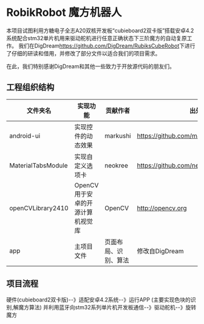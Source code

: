# RobikRobot 魔方机器人
本项目试图利用方糖电子全志A20双核开发板“cubieboard2双卡版”搭载安卓4.2系统配合stm32单片机用来驱动舵机进行任意正确状态下三阶魔方的自动复原工作。
我们在DigDream<https://github.com/DigDream/RubiksCubeRobot>下进行了仔细的研读和借用，并修改了部分文件以适合我们的项目需求。

在此，我们特别感谢DigDream和其他一些致力于开放源代码的朋友们。

## 工程组织结构
文件夹名 | 实现功能 | 贡献作者 | 出处
---------|----------|----------|------------------------------|
android-ui | 实现控件的动态效果 | markushi |https://github.com/markushi/android-ui
MaterialTabsModule | 实现自定义选项卡 | neokree |https://github.com/neokree/MaterialTabs
openCVLibrary2410 | OpenCV用于安卓的开源计算机视觉库 | OpenCV |http://opencv.org
app | 主项目文件 | 页面布局、识别、算法 | 修改自DigDream |https://github.com/mindcont/RobikRobot

## 项目流程
硬件(cubieboard2双卡版)--》适配安卓4.2系统--》运行APP (主要实现色块的识别,解魔方算法)
并利用蓝牙向stm32系列单片机开发板通信--》驱动舵机--》旋转魔方